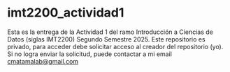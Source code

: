 # imt2200_actividad1
Esta es la entrega de la Actividad 1 del ramo Introducción a Ciencias de Datos (siglas IMT2200) Segundo Semestre 2025.
Este repositorio es privado, para acceder debe solicitar acceso al creador del repositorio (yo). Si no logra enviar la solicitud, puede contactar a mi email cmatamalab@gmail.com